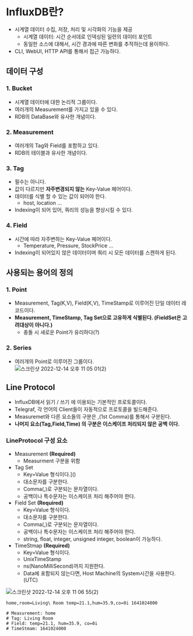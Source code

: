 # InfluxDB란? 
- 시계열 데이터 수집, 저장, 처리 및 시각화의 기능을 제공
  - 시계열 데이터: 시간 순서데로 인덱싱된 일련의 데이터 포인트
  - 동일한 소스에 대해서, 시간 경과에 따른 변화를 추적하는데 용이하다.
- CLI, WebUI, HTTP API를 통해서 접근 가능하다.

## 데이터 구성

### 1. Bucket
- 시계열 데이터에 대한 논리적 그룹이다.
- 여러개의 Measurement를 가지고 있을 수 있다.
- RDB의 DataBase와 유사한 개념이다.

### 2. Measurement
- 여러개의 Tag와 Field를 포함하고 있다.
- RDB의 테이블과 유사한 개념이다.

### 3. Tag
- 필수는 아니다.
- 값이 다르지만 **자주변경되지 않는** Key-Value 페어이다.
- 데이터를 식별 할 수 있는 값이 되어야 한다.
  - host, location ...
- Indexing이 되어 있어, 쿼리의 성능을 향상시킬 수 있다.

### 4. Field
- 시간에 따라 자주변하는 Key-Value 페어이다.
  - Temperature, Pressure, StockPrice ...
- Indexing이 되어있지 않은 데이터이며 쿼리 시 모든 데이터를 스캔하게 된다.

## 사용되는 용어의 정의

### 1. Point
- Measurement, Tag(K,V), Field(K,V), TimeStamp로 이루어진 단일 데이터 레코드이다.
- **Measurement, TimeStamp, Tag Set으로 고유하게 식별된다. (FieldSet은 고려대상이 아니다.)**
  - 충돌 시 새로운 Point가 유리하다(?)

### 2. Series
- 여러개의 Point로 이루어진 그룹이다.   
![스크린샷 2022-12-14 오후 11 05 01(2)](https://user-images.githubusercontent.com/57896918/207619953-62664e63-625e-4a5c-93d9-6269bcbdfe15.png)

## Line Protocol
- InfluxDB에서 읽기 / 쓰기 에 이용되는 기본적인 프로토콜이다.
- Telegraf, 각 언어의 Client들이 자동적으로 프로토콜을 빌드해준다. 
- Measuremet와 다른 요소들의 구분은 ,(1st Comma)를 통해서 구분된다.
- **나머지 요소(Tag,Field,Time) 의 구분은 이스케이프 처리되지 않은 공백 이다.**

###  LineProtocol 구성 요소
- Measurement **(Required)**
  - Measurment 구분을 위함
- Tag Set
  - Key=Value 형식이다.]()
  - 대소문자를 구분한다. 
  - Comma(,)로 구분되는 문자열이다.
  - 공백이나 특수문자는 이스케이프 처리 해주어야 한다.
- Field Set **(Required)** 
  - Key=Value 형식이다. 
  - 대소문자를 구분한다.
  - Comma(,)로 구분되는 문자열이다.
  - 공백이나 특수문자는 이스케이프 처리 해주어야 한다.
  - string, float, integer, unsigned integer, boolean이 가능하다.
- TimeStmap **(Required)**
  - Key=Value 형식이다. 
  - UnixTimeStamp
  - ns(NanoMilliSecond)까지 지원한다.
  - Data에 포함되지 않는다면, Host Machine의 System시간을 사용한다. (UTC)

![스크린샷 2022-12-14 오후 11 06 55(2)](https://user-images.githubusercontent.com/57896918/207619988-ff2d16bb-4ab2-49a2-a8f3-b88e68834d95.png)

```shell
home,room=Living\ Room temp=21.1,hum=35.9,co=0i 1641024000

# Measurement: home
# Tag: Living Room
# Field: temp=21.1, hum=35.9, co=0i
# TimeStmam: 1641024000
```
